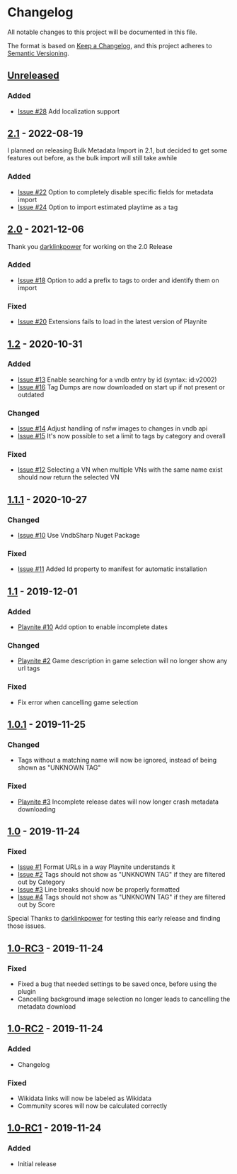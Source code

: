 # Changelog
All notable changes to this project will be documented in this file.

The format is based on [Keep a Changelog](https://keepachangelog.com/en/1.0.0/),
and this project adheres to [Semantic Versioning](https://semver.org/spec/v2.0.0.html).

## [Unreleased]
### Added
- [Issue #28](https://github.com/Mithnar/PlayniteVndb/issues/28) Add localization support

## [2.1] - 2022-08-19
I planned on releasing Bulk Metadata Import in 2.1, but decided to get some features out before, as the bulk import will still take awhile
### Added
- [Issue #22](https://github.com/Mithnar/PlayniteVndb/issues/22) Option to completely disable specific fields for metadata import
- [Issue #24](https://github.com/Mithnar/PlayniteVndb/issues/24) Option to import estimated playtime as a tag

## [2.0] - 2021-12-06
Thank you [darklinkpower](https://github.com/darklinkpower) for working on the 2.0 Release
### Added
- [Issue #18](https://github.com/Mithnar/PlayniteVndb/issues/18) Option to add a prefix to tags to order and identify them on import
### Fixed
- [Issue #20](https://github.com/Mithnar/PlayniteVndb/issues/20) Extensions fails to load in the latest version of Playnite

## [1.2] - 2020-10-31
### Added
- [Issue #13](https://github.com/Mithnar/PlayniteVndb/issues/13) Enable searching for a vndb entry by id (syntax: id:v2002)
- [Issue #16](https://github.com/Mithnar/PlayniteVndb/issues/16) Tag Dumps are now downloaded on start up if not present or outdated
### Changed
- [Issue #14](https://github.com/Mithnar/PlayniteVndb/issues/14) Adjust handling of nsfw images to changes in vndb api
- [Issue #15](https://github.com/Mithnar/PlayniteVndb/issues/15) It's now possible to set a limit to tags by category and overall
### Fixed
- [Issue #12](https://github.com/Mithnar/PlayniteVndb/issues/12) Selecting a VN when multiple VNs with the same name exist should now return the selected VN

## [1.1.1] - 2020-10-27
### Changed
- [Issue #10](https://github.com/Mithnar/PlayniteVndb/issues/10) Use VndbSharp Nuget Package
### Fixed
- [Issue #11](https://github.com/Mithnar/PlayniteVndb/issues/11) Added Id property to manifest for automatic installation

## [1.1] - 2019-12-01
### Added
- [Playnite #10](https://playnite.link/forum/thread-24-post-67.html#pid67) Add option to enable incomplete dates
### Changed
- [Playnite #2](https://playnite.link/forum/thread-24-post-48.html#pid48) Game description in game selection will no longer show any url tags
### Fixed
- Fix error when cancelling game selection

## [1.0.1] - 2019-11-25
### Changed
- Tags without a matching name will now be ignored, instead of being shown as "UNKNOWN TAG"
### Fixed
- [Playnite #3](https://playnite.link/forum/thread-24-post-49.html#pid49) Incomplete release dates will now longer crash metadata downloading

## [1.0] - 2019-11-24
### Fixed
- [Issue #1](https://github.com/Mithnar/PlayniteVndb/issues/1) Format URLs in a way Playnite understands it
- [Issue #2](https://github.com/Mithnar/PlayniteVndb/issues/2) Tags should not show as "UNKNOWN TAG" if they are filtered out by Category
- [Issue #3](https://github.com/Mithnar/PlayniteVndb/issues/3) Line breaks should now be properly formatted
- [Issue #4](https://github.com/Mithnar/PlayniteVndb/issues/4) Tags should not show as "UNKNOWN TAG" if they are filtered out by Score

Special Thanks to [darklinkpower](https://github.com/darklinkpower) for testing this early release and finding those issues.

## [1.0-RC3] - 2019-11-24
### Fixed
- Fixed a bug that needed settings to be saved once, before using the plugin
- Cancelling background image selection no longer leads to cancelling the metadata download

## [1.0-RC2] - 2019-11-24
### Added
- Changelog
### Fixed
- Wikidata links will now be labeled as Wikidata
- Community scores will now be calculated correctly

## [1.0-RC1] - 2019-11-24
### Added
- Initial release

[Unreleased]: https://github.com/Mithnar/PlayniteVndb/compare/2.1...HEAD
[2.1]: https://github.com/Mithnar/PlayniteVndb/compare/2.0...2.1
[2.0]: https://github.com/Mithnar/PlayniteVndb/compare/1.2...2.0
[1.2]: https://github.com/Mithnar/PlayniteVndb/compare/1.1.1...1.2
[1.1.1]: https://github.com/Mithnar/PlayniteVndb/compare/1.1...1.1.1
[1.1]: https://github.com/Mithnar/PlayniteVndb/compare/1.0.1...1.1
[1.0.1]: https://github.com/Mithnar/PlayniteVndb/compare/1.0...1.0.1
[1.0]: https://github.com/Mithnar/PlayniteVndb/compare/1.0-RC3...1.0
[1.0-RC3]: https://github.com/Mithnar/PlayniteVndb/compare/1.0-RC2...1.0-RC3
[1.0-RC2]: https://github.com/Mithnar/PlayniteVndb/compare/1.0-RC1...1.0-RC2
[1.0-RC1]: https://github.com/Mithnar/PlayniteVndb/releases/tag/1.0-RC1
